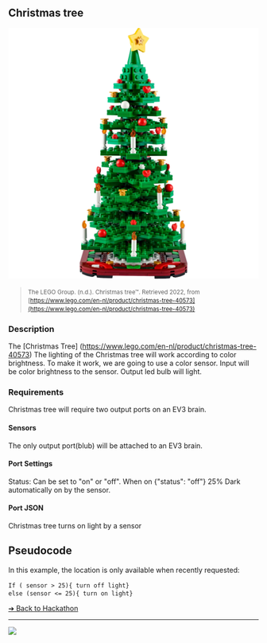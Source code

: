## Christmas tree

![Christmas tree](images/christmas-tree.png)

> <small>The LEGO Group. (n.d.). Christmas tree™. Retrieved 2022, from
[https://www.lego.com/en-nl/product/christmas-tree-40573](https://www.lego.com/en-nl/product/christmas-tree-40573)</small>

### Description

The [Christmas Tree] (https://www.lego.com/en-nl/product/christmas-tree-40573)
The lighting of the Christmas tree will work according to color brightness. To make it work, we are going to use a color sensor.
Input will be color brightness to the sensor.
Output led bulb will light.

### Requirements

Christmas tree will require two output ports on an EV3 brain.

#### Sensors

The only output port(blub) will be attached to an EV3 brain.

#### Port Settings

Status: Can be set to "on" or "off". When on {"status": "off"} 25% Dark automatically on by the sensor.

#### Port JSON

Christmas tree turns on light by a sensor

## Pseudocode

In this example, the location is only available when recently requested:

```pseudocode
If ( sensor > 25){ turn off light}
else (sensor <= 25){ turn on light}
```

[&#10132; Back to Hackathon](https://github.com/BrickMMO/hackathon-set/blob/main/index.markdown)

---

<a href="https://brickmmo.com">
<img src="https://brickmmo.com/images/brickmmo-logo-horizontal.jpg" width="100">
</a>
